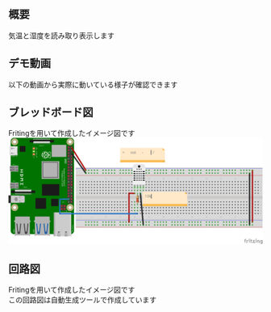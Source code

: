 ## 概要
気温と湿度を読み取り表示します　　

## デモ動画
以下の動画から実際に動いている様子が確認できます　　



## ブレッドボード図
Fritingを用いて作成したイメージ図です　
![回路図](https://github.com/ishi-0409/temper/blob/main/temper.png)


## 回路図
Fritingを用いて作成したイメージ図です  
この回路図は自動生成ツールで作成しています
